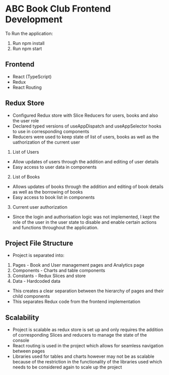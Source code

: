 # ABC Book Club Frontend Development
To Run the application:

1. Run npm install
2. Run npm start

## Frontend 
- React (TypeScript)
- Redux
- React Routing

## Redux Store 
* Configured Redux store with Slice Reducers for users, books and also the user role
* Declared typed versions of useAppDispatch and useAppSelector hooks to use in corresponding components
* Reducers were used to keep state of list of users, books as well as the uathorization of the current user

1. List of Users
* Allow updates of users through the addition and editing of user details 
* Easy access to user data in components 

2. List of Books
* Allows updates of books through the addition and editing of book details as well as the borrowing of books
* Easy access to book list in components 

3. Current user authorization
* Since the login and authorisation logic was not implemented, I kept the role of the user in the user state to disable and enable certain actions and functions throughout the application. 


## Project File Structure 
* Project is separated into:
1. Pages - Book and User management pages and Analytics page
2. Components - Charts and table components
3. Constants - Redux Slices and store 
4. Data - Hardcoded data
* This creates a clear separation between the hierarchy of pages and their child components 
* This separates Redux code from the frontend implementation

## Scalability
* Project is scalable as redux store is set up and only requires the addition of corresponding Slices and reducers to manage the state of the console
* React routing is used in the project which allows for seamless navigation between pages 
* Libraries used for tables and charts however may not be as scalable because of the restriction in the functionality of the libraries used which needs to be considered again to scale up the project 
